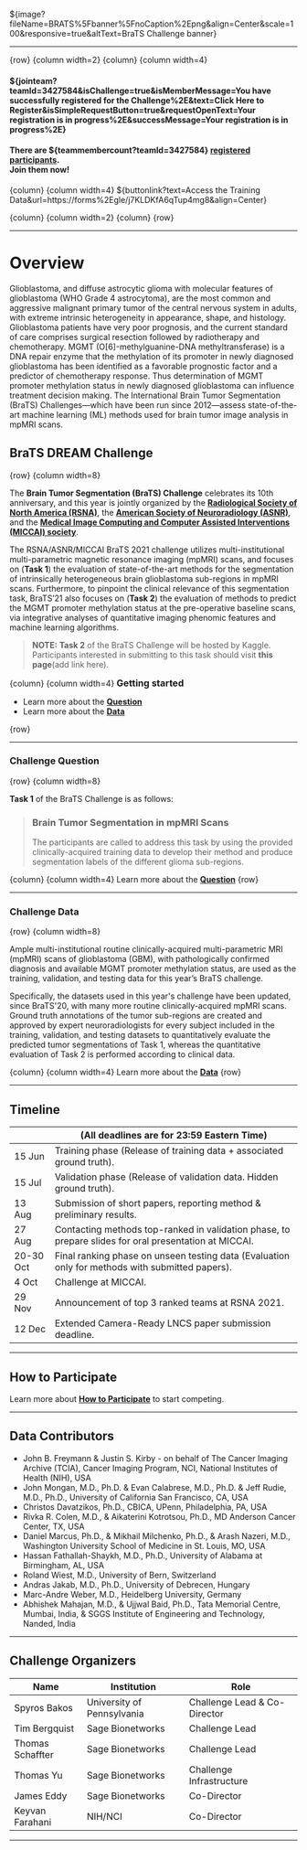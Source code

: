 <!-- markdownlint-disable no-inline-html -->
<!-- markdownlint-disable header-start-left -->

<!-- markdownlint-disable-next-line first-line-h1 -->
${image?fileName=BRATS%5Fbanner%5FnoCaption%2Epng&align=Center&scale=100&responsive=true&altText=BraTS Challenge banner}

---

{row}
 {column width=2}
 {column}
 {column width=4}

#### ${jointeam?teamId=3427584&isChallenge=true&isMemberMessage=You have successfully registered for the Challenge%2E&text=Click Here to Register&isSimpleRequestButton=true&requestOpenText=Your registration is in progress%2E&successMessage=Your registration is in progress%2E}
#### There are ${teammembercount?teamId=3427584} [registered participants](https://www.synapse.org/#!Team:3427584). <br>**Join them now!**
{column}
 {column width=4}
${buttonlink?text=Access the Training Data&url=https://forms%2Egle/j7KLDKfA6qTup4mg8&align=Center}

{column}
 {column width=2}
 {column}
{row}

---

# Overview

Glioblastoma, and diffuse astrocytic glioma with molecular features of glioblastoma (WHO Grade 4 astrocytoma), are the most common and aggressive malignant primary tumor of the central nervous system in adults, with extreme intrinsic heterogeneity in appearance, shape, and histology. Glioblastoma patients have very poor prognosis, and the current standard of care comprises surgical resection followed by radiotherapy and chemotherapy. MGMT (O[6]-methylguanine-DNA methyltransferase) is a DNA repair enzyme that the methylation of its promoter in newly diagnosed glioblastoma has been identified as a favorable prognostic factor and a predictor of chemotherapy response. Thus determination of MGMT promoter methylation status in newly diagnosed glioblastoma can influence treatment decision making. The International Brain Tumor Segmentation (BraTS) Challenges—which have been run since 2012—assess state-of-the-art machine learning (ML) methods used for brain tumor image analysis in mpMRI scans. 

## BraTS DREAM Challenge

{row}
 {column width=8}

The **Brain Tumor Segmentation (BraTS) Challenge** celebrates its 10th anniversary, and this year is jointly organized by the [**Radiological Society of North America (RSNA)**](https://www.rsna.org/), the [**American Society of Neuroradiology (ASNR)**](https://www.asnr.org/), and the [**Medical Image Computing and Computer Assisted Interventions (MICCAI) society**](http://www.miccai.org/).

The RSNA/ASNR/MICCAI BraTS 2021 challenge utilizes multi-institutional multi-parametric magnetic resonance imaging (mpMRI) scans, and focuses on (**Task 1**) the evaluation of state-of-the-art methods for the segmentation of intrinsically heterogeneous brain glioblastoma sub-regions in mpMRI scans. Furthermore, to pinpoint the clinical relevance of this segmentation task, BraTS’21 also focuses on (**Task 2**) the evaluation of methods to predict the MGMT promoter methylation status at the pre-operative baseline scans, via integrative analyses of quantitative imaging phenomic features and machine learning algorithms.

> **NOTE:** **Task 2** of the BraTS Challenge will be hosted by Kaggle. Participants interested in submitting to this task should visit **this page**(add link here).

{column}
 {column width=4} 
<font size = 3> **Getting started** </font>

- Learn more about the [**Question**](#!Synapse:syn25829070/wiki/610872)
- Learn more about the [**Data**](#!Synapse:syn25829070/wiki/610873)

{row}

---

### Challenge Question

{row}
 {column width=8}

**Task 1** of the BraTS Challenge is as follows:

>  ### Brain Tumor Segmentation in mpMRI Scans
> 
> The participants are called to address this task by using the provided clinically-acquired training data to develop their method and produce segmentation labels of the different glioma sub-regions.

{column}
 {column width=4}
Learn more about the [**Question**](#!Synapse:syn25829070/wiki/610872)
{row}

---

### Challenge Data

{row}
 {column width=8}

Ample multi-institutional routine clinically-acquired multi-parametric MRI (mpMRI) scans of glioblastoma (GBM), with pathologically confirmed diagnosis and available MGMT promoter methylation status, are used as the training, validation, and testing data for this year’s BraTS challenge.

Specifically, the datasets used in this year's challenge have been updated, since BraTS'20, with many more routine clinically-acquired mpMRI scans. Ground truth annotations of the tumor sub-regions are created and approved by expert neuroradiologists for every subject included in the training, validation, and testing datasets to quantitatively evaluate the predicted tumor segmentations of Task 1, whereas the quantitative evaluation of Task 2 is performed according to clinical data.

{column}
 {column width=4} 
Learn more about the [**Data**](#!Synapse:syn25829070/wiki/610873)
{row}

---

## Timeline

| | **(All deadlines are for 23:59 Eastern Time)** |
| --- | --- |
| 15 Jun | Training phase (Release of training data + associated ground truth). |
| 15 Jul | Validation phase (Release of validation data. Hidden ground truth). |
| 13 Aug | Submission of short papers, reporting method & preliminary results. |
| 27 Aug | Contacting methods top-ranked in validation phase, to prepare slides for oral presentation at MICCAI. |
| 20-30 Oct | Final ranking phase on unseen testing data (Evaluation only for methods with submitted papers). |
| 4 Oct | Challenge at MICCAI. |
| 29 Nov | Announcement of top 3 ranked teams at RSNA 2021. |
| 12 Dec | Extended Camera-Ready LNCS paper submission deadline. |

---

## How to Participate

Learn more about [**How to Participate**](#!Synapse:syn25829070/wiki/610874) to start competing.

---

## Data Contributors

- John B. Freymann & Justin S. Kirby - on behalf of The Cancer Imaging Archive (TCIA),    Cancer Imaging Program, NCI, National Institutes of Health (NIH), USA
- John Mongan, M.D., Ph.D. & Evan Calabrese, M.D., Ph.D. & Jeff Rudie, M.D., Ph.D.,    University of California San Francisco, CA, USA
- Christos Davatzikos, Ph.D.,    CBICA, UPenn, Philadelphia, PA, USA
- Rivka R. Colen, M.D., & Aikaterini Kotrotsou, Ph.D.,    MD Anderson Cancer Center, TX, USA
- Daniel Marcus, Ph.D., & Mikhail Milchenko, Ph.D., & Arash Nazeri, M.D.,    Washington University School of Medicine in St. Louis, MO, USA
- Hassan Fathallah-Shaykh, M.D., Ph.D.,    University of Alabama at Birmingham, AL, USA
- Roland Wiest, M.D.,    University of Bern, Switzerland
- Andras Jakab, M.D., Ph.D.,    University of Debrecen, Hungary
- Marc-Andre Weber, M.D.,    Heidelberg University, Germany
- Abhishek Mahajan, M.D., & Ujjwal Baid, Ph.D.,    Tata Memorial Centre, Mumbai, India, & SGGS Institute of Engineering and Technology, Nanded, India

---

## Challenge Organizers

| Name |  Institution | Role |
| --- | --- |--- |
| Spyros Bakos | University of Pennsylvania | Challenge Lead & Co-Director |
| Tim Bergquist | Sage Bionetworks | Challenge Lead |
| Thomas Schaffter | Sage Bionetworks | Challenge Lead |
| Thomas Yu | Sage Bionetworks | Challenge Infrastructure |
| James Eddy | Sage Bionetworks | Co-Director |
| Keyvan Farahani | NIH/NCI | Co-Director |
---
